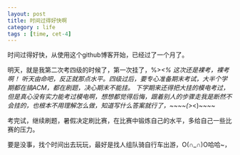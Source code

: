 ```yaml
---
layout: post
title: 时间过得好快啊
category : life 
tags : [time, cet-4]
---
```


时间过得好快，从使用这个github博客开始，已经过了一个月了。

明天，就是我第二次考四级的时候了，第一次挂了，%>_<%
这次还是裸考，裸考啊！
听天由命吧，反正就那点水平。四级过后，要专心准备期末考试，大半个学期都在搞ACM，都在刷题，决心期末不能挂。
下学期来还得把大挂的模电考过，但是真心没有实力能考过模电啊，想想都觉得后悔，跟着别人的步骤走我是断然不会挂的，也根本不用理解怎么做，知道写什么答案就行了，~~~~(>_<)~~~~ 

考完试，继续刷题，暑假决定刷比赛，在比赛中锻炼自己的水平，多给自己一些比赛的压力。

要是没事，找个时间出去玩玩，最好是找人组队骑自行车出游，O(∩_∩)O哈哈~，

